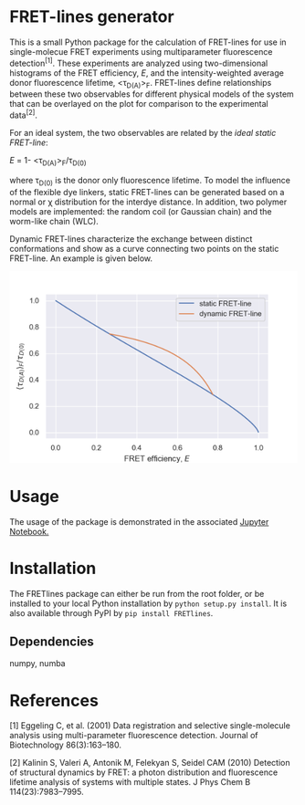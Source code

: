 # FRET-lines generator

This is a small Python package for the calculation of FRET-lines for use in single-molecue FRET experiments using multiparameter fluorescence detection<sup>[1]</sup>. These experiments are analyzed using two-dimensional histograms of the FRET efficiency, *E*, and the intensity-weighted average donor fluorescence lifetime, <&tau;<sub>D(A)</sub>><sub>F</sub>. FRET-lines define relationships between these two observables for different physical models of the system that can be overlayed on the plot for comparison to the experimental data<sup>[2]</sup>.

For an ideal system, the two observables are related by the *ideal static FRET-line*:

*E* = 1- <&tau;<sub>D(A)</sub>><sub>F</sub>/&tau;<sub>D(0)</sub>
  
where &tau;<sub>D(0)</sub> is the donor only fluorescence lifetime. To model the influence of the flexible dye linkers, static FRET-lines can be generated based on a normal or &chi; distribution for the interdye distance. In addition, two polymer models are implemented: the random coil (or Gaussian chain) and the worm-like chain (WLC).

Dynamic FRET-lines characterize the exchange between distinct conformations and show as a curve connecting two points on the static FRET-line. An example is given below.

![Example of a dynamic FRET-line](/docs/dynamic_FRET_line.png)
 
 # Usage
 
 The usage of the package is demonstrated in the associated [Jupyter Notebook.](https://github.com/AndersBarth/FRETlines/blob/master/FRETlines.ipynb)

# Installation

The FRETlines package can either be run from the root folder, or be installed to your local Python installation by `python setup.py install`. It is also available through PyPI by `pip install FRETlines`.

## Dependencies

numpy, numba

# References

[1] Eggeling C, et al. (2001) Data registration and selective single-molecule analysis using multi-parameter fluorescence detection. Journal of Biotechnology 86(3):163–180.

[2] Kalinin S, Valeri A, Antonik M, Felekyan S, Seidel CAM (2010) Detection of structural dynamics by FRET: a photon distribution and fluorescence lifetime analysis of systems with multiple states. J Phys Chem B 114(23):7983–7995.

